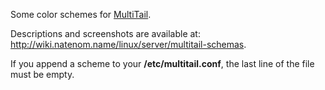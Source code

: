 Some color schemes for [MultiTail](http://www.vanheusden.com/multitail/index.html).

Descriptions and screenshots are available at: http://wiki.natenom.name/linux/server/multitail-schemas.

If you append a scheme to your **/etc/multitail.conf**, the last line of the file must be empty.
